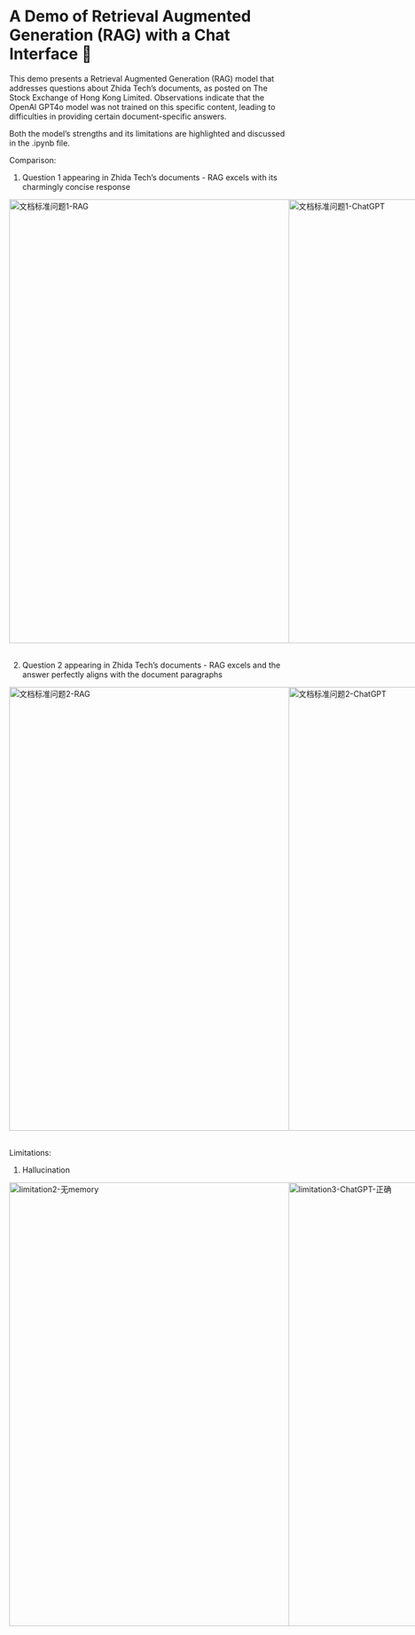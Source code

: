 # A Demo of Retrieval Augmented Generation (RAG) with a Chat Interface 💬

This demo presents a Retrieval Augmented Generation (RAG) model that addresses questions about Zhida Tech’s documents, as posted on The Stock Exchange of Hong Kong Limited. Observations indicate that the OpenAI GPT4o model was not trained on this specific content, leading to difficulties in providing certain document-specific answers. 

Both the model’s strengths and its limitations are highlighted and discussed in the .ipynb file.

Comparison:
1. Question 1 appearing in Zhida Tech’s documents - RAG excels with its charmingly concise response
<div style="display: flex; justify-content: space-around;">
  <img width="800" alt="文档标准问题1-RAG" src="https://github.com/user-attachments/assets/29b96f69-58df-4647-8459-acdf354658d9" />
  <img width="800" alt="文档标准问题1-ChatGPT" src="https://github.com/user-attachments/assets/1e9b1c37-5cf3-4867-8776-3723dcc8e2ab" />
</div>

</br>

2. Question 2 appearing in Zhida Tech’s documents - RAG excels and the answer perfectly aligns with the document paragraphs
<div style="display: flex; justify-content: space-around;">
  <img width="800" alt="文档标准问题2-RAG" src="https://github.com/user-attachments/assets/8ccd3bf1-bc92-430c-b9e2-6162aff3f191" />
  <img width="800" alt="文档标准问题2-ChatGPT" src="https://github.com/user-attachments/assets/11d95e11-0a5b-4f4c-ae52-d7db6cfb8224" />
</div>

</br>

Limitations:
1. Hallucination
<div style="display: flex; justify-content: space-around;">
  <img width="800" alt="limitation2-无memory" src="https://github.com/user-attachments/assets/51881be7-ad68-42e4-99b0-144ac6c20bc8" />
  <img width="800" alt="limitation3-ChatGPT-正确" src="https://github.com/user-attachments/assets/decd87d7-2101-4196-9cde-f23c1205581f" />
</div>

